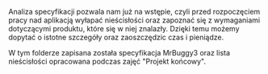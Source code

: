 
Analiza specyfikacji pozwala nam już na wstępie, czyli przed rozpoczęciem pracy nad aplikacją wyłapać nieścisłości oraz zapoznać się z wymaganiami dotyczącymi produktu, które się w niej znalazły. Dzięki temu możemy dopytać o istotne szczegóły oraz zaoszczędzic czas i pieniądze.

W tym folderze zapisana została specyfikacja MrBuggy3 oraz lista nieścisłości opracowana podczas zajęć "Projekt końcowy".
